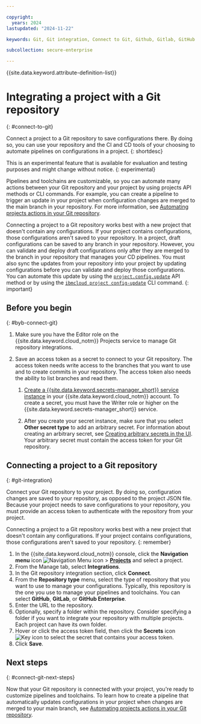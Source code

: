 ```yaml
---

copyright:
  years: 2024
lastupdated: "2024-11-22"

keywords: Git, Git integration, Connect to Git, Github, Gitlab, GitHub enterprise, pipelines, toolchains, workflow

subcollection: secure-enterprise

---
```


{{site.data.keyword.attribute-definition-list}}

# Integrating a project with a Git repository
{: #connect-to-git}

Connect a project to a Git repository to save configurations there. By doing so, you can use your repository and the CI and CD tools of your choosing to automate pipelines on configurations in a project. 
{: shortdesc}

This is an experimental feature that is available for evaluation and testing purposes and might change without notice.
{: experimental}

Pipelines and toolchains are customizable, so you can automate many actions between your Git repository and your project by using projects API methods or CLI commands. For example, you can create a pipeline to trigger an update in your project when configuration changes are merged to the main branch in your repository. For more information, see [Automating projects actions in your Git repository](/docs/secure-enterprise?topic=secure-enterprise-tutorial-git-integration).



Connecting a project to a Git repository works best with a new project that doesn't contain any configurations. If your project contains configurations, those configurations aren't saved to your repository. In a project, draft configurations can be saved to any branch in your repository. However, you can validate and deploy draft configurations only after they are merged to the branch in your repository that manages your CD pipelines. You must also sync the updates from your repository into your project by updating configurations before you can validate and deploy those configurations. You can automate this update by using the [`project.config.update`](/apidocs/projects#update-config) API method or by using the [`ibmcloud project config-update`](/docs/secure-enterprise?topic=secure-enterprise-projects-cli#project-cli-config-update-command) CLI command. 
{: important}

## Before you begin
{: #byb-connect-git}

1. Make sure you have the Editor role on the {{site.data.keyword.cloud_notm}} Projects service to manage Git repository integrations.

1. Save an access token as a secret to connect to your Git repository. The access token needs write access to the branches that you want to use and to create commits in your repository. The access token also needs the ability to list branches and read them. 
    1.  [Create a {{site.data.keyword.secrets-manager_short}} service instance](/docs/secrets-manager?topic=secrets-manager-create-instance&interface=ui) in your {{site.data.keyword.cloud_notm}} account. To create a secret, you must have the Writer role or higher on the {{site.data.keyword.secrets-manager_short}} service.

    1. After you create your secret instance, make sure that you select **Other secret type** to add an arbitrary secret. For information about creating an arbitrary secret, see [Creating arbitrary secrets in the UI](/docs/secrets-manager?topic=secrets-manager-arbitrary-secrets&interface=ui). Your arbitrary secret must contain the access token for your Git repository.

## Connecting a project to a Git repository
{: #git-integration}

Connect your Git repository to your project. By doing so, configuration changes are saved to your repository, as opposed to the project JSON file. Because your project needs to save configurations to your repository, you must provide an access token to authenticate with the repository from your project. 

Connecting a project to a Git repository works best with a new project that doesn't contain any configurations. If your project contains configurations, those configurations aren't saved to your repository.
{: remember}

1. In the {{site.data.keyword.cloud_notm}} console, click the **Navigation menu** icon ![Navigation Menu icon](../icons/icon_hamburger.svg "Menu") > **[Projects](/projects/)** and select a project.
1. From the Manage tab, select **Integrations**.
1. In the Git repository integration section, click **Connect**. 
1. From the **Repository type** menu, select the type of repository that you want to use to manage your configurations. Typically, this repository is the one you use to manage your pipelines and toolchains. You can select **GitHub**, **GitLab**, or **GitHub Enterprise**. 
1. Enter the URL to the repository. 
1. Optionally, specify a folder within the repository. Consider specifying a folder if you want to integrate your repository with multiple projects. Each project can have its own folder. 
1. Hover or click the access token field, then click the **Secrets** icon ![Key icon](../icons/secret-key.svg "Secrets") to select the secret that contains your access token. 
1. Click **Save**. 

## Next steps
{: #connect-git-next-steps}

Now that your Git repository is connected with your project, you're ready to customize pipelines and toolchains. To learn how to create a pipeline that automatically updates configurations in your project when changes are merged to your main branch, see [Automating projects actions in your Git repository](/docs/secure-enterprise?topic=secure-enterprise-tutorial-git-integration). 
